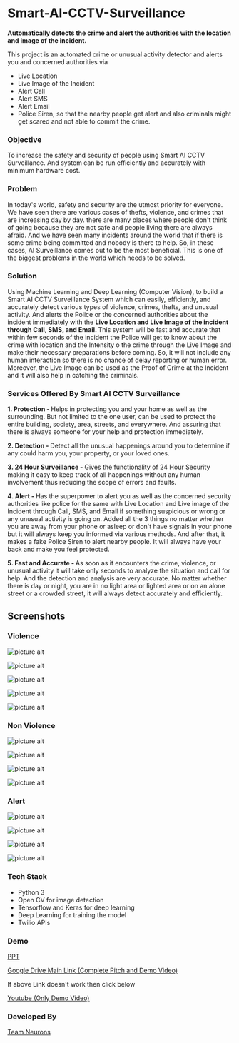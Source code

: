 # Smart-AI-CCTV-Surveillance
<b>Automatically detects the crime and alert the authorities with the location and image of the incident.</b>

This project is an automated crime or unusual activity detector and alerts you and concerned authorities via

- Live Location
- Live Image of the Incident
- Alert Call
- Alert SMS
- Alert Email
- Police Siren, so that the nearby people get alert and also criminals might get scared and not able to commit the crime.

### Objective

To increase the safety and security of people using Smart AI CCTV Surveillance. And system can be run efficiently and accurately with minimum hardware cost.

### Problem

In today's world, safety and security are the utmost priority for everyone. We have seen there are various cases of thefts, violence, and crimes that are increasing day by day. there are many places where people don't think of going because they are not safe and people living there are always afraid. And we have seen many incidents around the world that if there is some crime being committed and nobody is there to help. So, in these cases, AI Surveillance comes out to be the most beneficial. This is one of the biggest problems in the world which needs to be solved.

### Solution

Using Machine Learning and Deep Learning (Computer Vision), to build a Smart AI CCTV Surveillance System which can easily, efficiently, and accurately detect various types of violence, crimes, thefts, and unusual activity. And alerts the Police or the concerned authorities about the incident immediately with the <b> Live Location and Live Image of the incident through Call, SMS, and Email. </b> This system will be fast and accurate that within few seconds of the incident the Police will get to know about the crime with location and the Intensity o the crime through the Live Image and make their necessary preparations before coming. So, it will not include any human interaction so there is no chance of delay reporting or human error. Moreover, the Live Image can be used as the Proof of Crime at the Incident and it will also help in catching the criminals.

### Services Offered By Smart AI CCTV Surveillance

<b>1. Protection - </b> Helps in protecting you and your home as well as the surrounding. But not limited to the one user, can be used to protect the entire building, society, area, streets, and everywhere. And assuring that there is always someone for your help and protection immediately.

<b>2. Detection - </b> Detect all the unusual happenings around you to determine if any could harm you, your property, or your loved ones. 

<b>3. 24 Hour Surveillance - </b> Gives the functionality of 24 Hour Security making it easy to keep track of all happenings without any human involvement thus reducing the scope of errors and faults.

<b>4. Alert - </b> Has the superpower to alert you as well as the concerned security authorities like police for the same with Live Location and Live image of the Incident through Call, SMS, and Email if something suspicious or wrong or any unusual activity is going on. Added all the 3 things no matter whether you are away from your phone or asleep or don't have signals in your phone but it will always keep you informed via various methods. And after that, it makes a fake Police Siren to alert nearby people. It will always have your back and make you feel protected.

<b>5. Fast and Accurate - </b> As soon as it encounters the crime, violence, or unusual activity it will take only seconds to analyze the situation and call for help. And the detection and analysis are very accurate. No matter whether there is day or night, you are in no light area or lighted area or on an alone street or a crowded street, it will always detect accurately and efficiently.

## Screenshots

### Violence

![picture alt](Man_Punching_People.png  "Man Punching People") 

![picture alt](Car_Blast.png "Car Blast")

![picture alt](Person_With_Gun_Firing.png "Person with Gun Firing")

![picture alt](Fight_in_Club.png "Fight in Club")

![picture alt](Friends_Fighting.png "People Fighting")

### Non Violence

![picture alt](Group_of_People.png "Group of People Standing in dark area")

![picture alt](Cars_on_road.png "Cars on Road")

![picture alt](People_meeting.png "Friends Meeting")

![picture alt](People_on_Street.png "People on Street")

### Alert

![picture alt](Call.png "Alert Call")

![picture alt](Alert_Call.png "Alert Call and Email Immediately")

![picture alt](Alert_Email.png "Alert Email with Live Location and Image of Incident")

![picture alt](Alert_SMS.png "Alert SMS with Live Location")


### Tech Stack

- Python 3
- Open CV for image detection
- Tensorflow and Keras for deep learning
- Deep Learning for training the model
- Twilio APIs

### Demo

<a href="https://drive.google.com/file/d/1DKopyTva6N_9uPtWBTE-GTMA5oxb8S_D/view?usp=sharing">PPT</a>

<a href="https://drive.google.com/file/d/1IbIyoZ_WIdQxL70Yo4brgtfdO8bElbmL/view?usp=sharing">Google Drive Main Link (Complete Pitch and Demo Video)</a>

If above Link doesn't work then click below

<a href="https://youtu.be/j8saU7cL3d4">Youtube (Only Demo Video)</a>

### Developed By

<a href="https://www.linkedin.com/in/shubham-goel-ml">Team Neurons</a>

